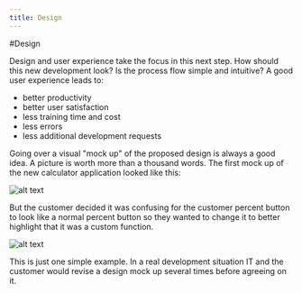 ```yaml
---
title: Design
---
```


#Design

Design and user experience take the focus in this next step. How should this new development look? Is the process flow simple and intuitive? A good user experience leads to:

- better productivity
- better user satisfaction
- less training time and cost
- less errors
- less additional development requests

Going over a visual "mock up" of the proposed design is always a good idea. A picture is worth more than a thousand words.
The first mock up of the new calculator application looked like this: 

![alt text](http://i60.tinypic.com/1568ndl.png "Calculator 1")

But the customer decided it was confusing for the customer percent button to look like a normal percent button so they wanted to change it to better highlight that it was a custom function. 

![alt text](http://i62.tinypic.com/xeq6af.png "Calculator 2")

This is just one simple example. In a real development situation IT and the customer would revise a design mock up several times before agreeing on it. 
